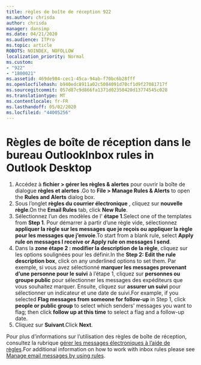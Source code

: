 ```yaml
---
title: règles de boîte de réception 922
ms.author: chrisda
author: chrisda
manager: dansimp
ms.date: 04/21/2020
ms.audience: ITPro
ms.topic: article
ROBOTS: NOINDEX, NOFOLLOW
localization_priority: Normal
ms.custom:
- "922"
- "1800021"
ms.assetid: 469de984-cec1-45ca-94ab-f70bc6b28fff
ms.openlocfilehash: b940edc8911a02c5084091d70cf1d9f27081717f
ms.sourcegitcommit: 057d87c9d866fa1371d02350420d13774545c028
ms.translationtype: MT
ms.contentlocale: fr-FR
ms.lasthandoff: 05/02/2020
ms.locfileid: "44005256"
---
```

# <a name="inbox-rules-in-outlook-desktop"></a><span data-ttu-id="6920c-102">Règles de boîte de réception dans le bureau Outlook</span><span class="sxs-lookup"><span data-stu-id="6920c-102">Inbox rules in Outlook Desktop</span></span>

1. <span data-ttu-id="6920c-103">Accédez à **fichier > gérer les règles & alertes** pour ouvrir la boîte de dialogue **règles et alertes** .</span><span class="sxs-lookup"><span data-stu-id="6920c-103">Go to **File > Manage Rules & Alerts** to open the **Rules and Alerts** dialog box.</span></span>
2. <span data-ttu-id="6920c-104">Sous l’onglet **règles du courrier électronique** , cliquez sur **nouvelle règle**.</span><span class="sxs-lookup"><span data-stu-id="6920c-104">On the **Email Rules** tab, click **New Rule**.</span></span>
3. <span data-ttu-id="6920c-105">Sélectionnez l’un des modèles de l' **étape 1**.</span><span class="sxs-lookup"><span data-stu-id="6920c-105">Select one of the templates from **Step 1**.</span></span> <span data-ttu-id="6920c-106">Pour démarrer à partir d’une règle vide, sélectionnez **appliquer la règle sur les messages que je reçois ou appliquer la règle pour les messages que j’envoie**.</span><span class="sxs-lookup"><span data-stu-id="6920c-106">To start from a blank rule, select **Apply rule on messages I receive or Apply rule on messages I send**.</span></span>
4. <span data-ttu-id="6920c-107">Dans la **zone étape 2 : modifier la description de la règle**, cliquez sur les options soulignées pour les définir.</span><span class="sxs-lookup"><span data-stu-id="6920c-107">In the **Step 2: Edit the rule description box**, click on any underlined options to set them.</span></span> <span data-ttu-id="6920c-108">Par exemple, si vous avez sélectionné **marquer les messages provenant d’une personne pour le suivi** à l’étape 1, cliquez sur **personnes ou groupe public** pour sélectionner les messages des expéditeurs que vous souhaitez marquer. Ensuite, cliquez sur **assurer un suivi** pour sélectionner un indicateur et une date de suivi.</span><span class="sxs-lookup"><span data-stu-id="6920c-108">For example, if you selected **Flag messages from someone for follow-up** in Step 1, click **people or public group** to select which senders' messages you want to flag; then click **follow up at this time** to select a flag and a follow-up date.</span></span>
5. <span data-ttu-id="6920c-109">Cliquez sur **Suivant**.</span><span class="sxs-lookup"><span data-stu-id="6920c-109">Click **Next**.</span></span>

<span data-ttu-id="6920c-110">Pour plus d’informations sur l’utilisation des règles de boîte de réception, consultez la rubrique [gérer les messages électroniques à l’aide de règles](https://support.office.com/article/manage-email-messages-by-using-rules-c24f5dea-9465-4df4-ad17-a50704d66c59).</span><span class="sxs-lookup"><span data-stu-id="6920c-110">For additional information on how to work with inbox rules please see [Manage email messages by using rules](https://support.office.com/article/manage-email-messages-by-using-rules-c24f5dea-9465-4df4-ad17-a50704d66c59).</span></span>
